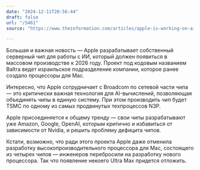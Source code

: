 ```yaml
---
date: "2024-12-11T20:56:44"
draft: false
url: "/5461"
source: "https://www.theinformation.com/articles/apple-is-working-on-ai-chip-with-broadcom?rc=ukjmk2"

---
```


Большая и важная новость — Apple разрабатывает собственный серверный чип для работы с ИИ, который должен появиться в массовом производстве к 2026 году. Проект под кодовым названием Baltra ведет израильское подразделение компании, которое ранее создало процессоры для Mac.

Интересно, что Apple сотрудничает с Broadcom по сетевой части чипа — это критически важная технология для AI-вычислений, позволяющая объединять чипы в единую систему. При этом производить чип будет TSMC по одному из самых продвинутых техпроцессов N3P.

Apple присоединяется к общему тренду — свои чипы разрабатывают уже Amazon, Google, OpenAI, которым критично и избавиться от зависимости от Nvidia, и решить проблему дефицита чипов. 

Кстати, возможно, что ради этого проекта Apple даже отменила разработку высокопроизводительного процессора для Mac, состоящего из четырех чипов — инженеров перебросили на разработку нового процессора. Так что появление некоего Ultra Max придется отложить.
